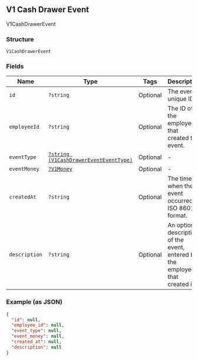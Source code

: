 ## V1 Cash Drawer Event

V1CashDrawerEvent

### Structure

`V1CashDrawerEvent`

### Fields

| Name | Type | Tags | Description |
|  --- | --- | --- | --- |
| `id` | `?string` | Optional | The event's unique ID. |
| `employeeId` | `?string` | Optional | The ID of the employee that created the event. |
| `eventType` | [`?string (V1CashDrawerEventEventType)`](/doc/models/v1-cash-drawer-event-event-type.md) | Optional | -  |
| `eventMoney` | [`?V1Money`](/doc/models/v1-money.md) | Optional | -  |
| `createdAt` | `?string` | Optional | The time when the event occurred, in ISO 8601 format. |
| `description` | `?string` | Optional | An optional description of the event, entered by the employee that created it. |

### Example (as JSON)

```json
{
  "id": null,
  "employee_id": null,
  "event_type": null,
  "event_money": null,
  "created_at": null,
  "description": null
}
```

